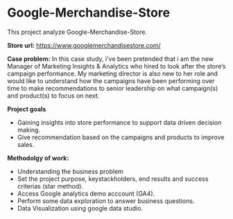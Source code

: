 # Google-Merchandise-Store

This project analyze Google-Merchandise-Store.

**Store url:** https://www.googlemerchandisestore.com/

**Case problem:** In this case study, i've been pretended that i am the new Manager of Marketing Insights & Analytics who hired to look after the store’s campaign performance. My marketing director is also new to her role and would like to understand how the campaigns have been performing over time to make recommendations to senior leadership on what campaign(s) and product(s) to focus on next.

**Project goals** 
- Gaining insights into store performance to support data driven decision making.
- Give recommendation based on the campaigns and products to improve sales.

**Methodolgy of work:**
- Understanding the business problem
- Set the project purpose, keystackholders, end results and success criterias (star method).
- Access Google analytics demo acccount (GA4).
- Perform some data exploration to answer business questions.
- Data Visualization using google data studio.

